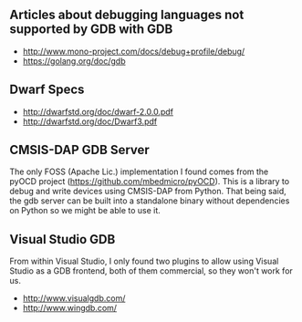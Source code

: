 ## Articles about debugging languages not supported by GDB with GDB

* http://www.mono-project.com/docs/debug+profile/debug/
* https://golang.org/doc/gdb

## Dwarf Specs

* http://dwarfstd.org/doc/dwarf-2.0.0.pdf
* http://dwarfstd.org/doc/Dwarf3.pdf

## CMSIS-DAP GDB Server

The only FOSS (Apache Lic.) implementation I found comes from the pyOCD project (https://github.com/mbedmicro/pyOCD).
This is a library to debug and write devices using CMSIS-DAP from Python.
That being said, the gdb server can be built into a standalone binary without dependencies on Python so we might be able to use it. 

## Visual Studio GDB

From within Visual Studio, I only found two plugins to allow using Visual Studio as a GDB frontend, both of them commercial, so they won't work for us.

* http://www.visualgdb.com/
* http://www.wingdb.com/

